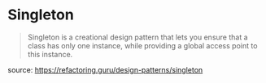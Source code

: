 # Singleton
> Singleton is a creational design pattern that lets you ensure that a class has only one instance, while providing a global access point to this instance.

source: https://refactoring.guru/design-patterns/singleton